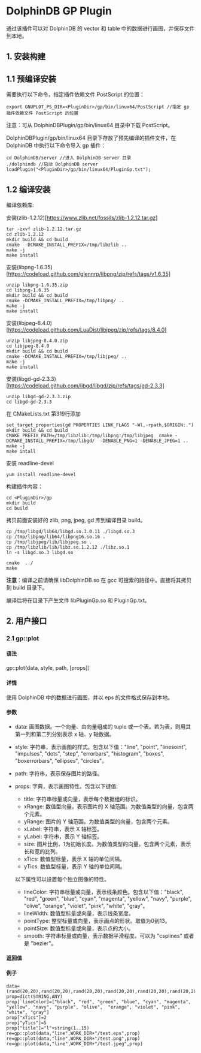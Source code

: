# DolphinDB GP Plugin

通过该插件可以对 DolphinDB 的 vector 和 table 中的数据进行画图，并保存文件到本地。

## 1. 安装构建

## 1.1 预编译安装

需要执行以下命令，指定插件依赖文件 PostScript 的位置：
```
export GNUPLOT_PS_DIR=<PluginDir>/gp/bin/linux64/PostScript //指定 gp 插件依赖文件 PostScript 的位置
```
注意：可从 DolphinDBPlugin/gp/bin/linux64 目录中下载  PostScript。

DolphinDBPlugin/gp/bin/linux64 目录下存放了预先编译的插件文件，在 DolphinDB 中执行以下命令导入 gp 插件：
```
cd DolphinDB/server //进入 DolphinDB server 目录
./dolphindb //启动 DolphinDB server
loadPlugin("<PluginDir>/gp/bin/linux64/PluginGp.txt");
```

## 1.2 编译安装

编译依赖库:

安装(zlib-1.2.12)[https://www.zlib.net/fossils/zlib-1.2.12.tar.gz]
```
tar -zxvf zlib-1.2.12.tar.gz
cd zlib-1.2.12
mkdir build && cd build
cmake  -DCMAKE_INSTALL_PREFIX=/tmp/libzlib ..
make -j
make install
```

安装(libpng-1.6.35)[https://codeload.github.com/glennrp/libpng/zip/refs/tags/v1.6.35]
```
unzip libpng-1.6.35.zip
cd libpng-1.6.35
mkdir build && cd build
cmake -DCMAKE_INSTALL_PREFIX=/tmp/libpng/ ..
make -j
make install
```

安装(libjpeg-8.4.0)[https://codeload.github.com/LuaDist/libjpeg/zip/refs/tags/8.4.0]
```
unzip libjpeg-8.4.0.zip
cd libjpeg-8.4.0
mkdir build && cd build
cmake -DCMAKE_INSTALL_PREFIX=/tmp/libjpeg/ ..
make -j
make install
```

安装(libgd-gd-2.3.3)[https://codeload.github.com/libgd/libgd/zip/refs/tags/gd-2.3.3]
```
unzip libgd-gd-2.3.3.zip
cd libgd-gd-2.3.3
```
在 CMakeLists.txt 第319行添加
```
set_target_properties(gd PROPERTIES LINK_FLAGS "-Wl,-rpath,$ORIGIN:.")
mkdir build && cd build
CMAKE_PREFIX_PATH=/tmp/libzlib:/tmp/libpng:/tmp/libjpeg  cmake -DCMAKE_INSTALL_PREFIX=/tmp/libgd/  -DENABLE_PNG=1 -DENABLE_JPEG=1 ..
make -j
make intall
```

安装 readline-devel
```
yum install readline-devel
```

构建插件内容：

```
cd <PluginDir>/gp
mkdir build
cd build

```
拷贝前面安装好的 zlib, png, jpeg, gd 库到编译目录 build。
```
cp /tmp/libgd/lib64/libgd.so.3.0.11 ./libgd.so.3
cp /tmp/libpng/lib64/libpng16.so.16 .
cp /tmp/libjpeg/lib/libjpeg.so .
cp /tmp/libzlib/lib/libz.so.1.2.12 ./libz.so.1
ln -s libgd.so.3 libgd.so
```

```
cmake  ../
make
```

**注意**：编译之前请确保 libDolphinDB.so 在 gcc 可搜索的路径中。直接将其拷贝到 build 目录下。

编译后将在目录下产生文件 libPluginGp.so 和 PluginGp.txt。


##  2. 用户接口

### 2.1 gp::plot

#### 语法

gp::plot(data, style, path, [props]）

#### 详情

使用 DolphinDB 中的数据进行画图，并以 eps 的文件格式保存到本地。

#### 参数

* data: 画图数据。一个向量、由向量组成的 tuple 或一个表。若为表，则用其第一列和第二列分别表示 x 轴、y 轴数据。
* style: 字符串，表示画图的样式。包含以下值："line", "point", "linesoint", "impulses", "dots", "step", "errorbars", "histogram", "boxes", "boxerrorbars", "ellipses", "circles"。
* path: 字符串，表示保存图片的路径。
* props: 字典，表示画图特性。包含以下键值:
    * title: 字符串标量或向量，表示每个数据组的标识。
    * xRange: 数值型向量，表示图片的 X 轴范围。为数值类型的向量，包含两个元素。
    * yRange: 图片的 Y 轴范围。为数值类型的向量，包含两个元素。
    * xLabel: 字符串，表示 X 轴标签。
    * yLabel: 字符串，表示 Y 轴标签。
    * size: 图片比例，1为初始长度。为数值类型的向量，包含两个元素，表示长和宽的比列。
    * xTics: 数值型标量，表示 X 轴的单位间隔。
    * yTics: 数值型标量，表示 Y 轴的单位间隔。

    以下属性可以设置每个独立图像的特性。
    * lineColor: 字符串标量或向量，表示线条颜色。包含以下值："black", "red", "green", "blue", "cyan", "magenta", "yellow", "navy", "purple", "olive",  "orange", "violet", "pink", "white", "gray"。
    * lineWidth: 数值型标量或向量，表示线条宽度。
    * pointType: 整型标量或向量，表示画点的形状。取值为0到13。
    * pointSize: 数值型标量或向量，表示点的大小。
    * smooth: 字符串标量或向量，表示数据平滑程度。可以为 "csplines" 或者是 "bezier"。

#### 返回值

#### 例子

```
data=(rand(20,20),rand(20,20),rand(20,20),rand(20,20),rand(20,20),rand(20,20),rand(20,20),rand(20,20),rand(20,20),rand(20,20),rand(20,20),rand(20,20),rand(20,20),rand(20,20),rand(20,20))
prop=dict(STRING,ANY)
prop[`lineColor]=["black", "red", "green", "blue", "cyan", "magenta", "yellow", "navy", "purple", "olive",  "orange", "violet", "pink", "white", "gray"]
prop["xTics"]=2
prop["yTics"]=5
prop["title"]="l"+string(1..15)
re=gp::plot(data,"line",WORK_DIR+"/test.eps",prop)
re=gp::plot(data,"line",WORK_DIR+"/test.png",prop)
re=gp::plot(data,"line",WORK_DIR+"/test.jpeg",prop)
```